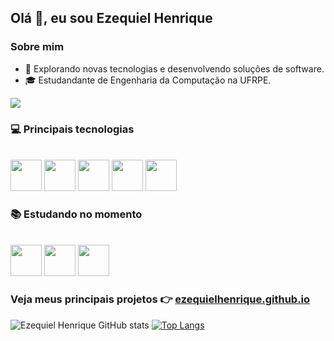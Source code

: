 ## Olá 👋, eu sou Ezequiel Henrique

### Sobre mim

- 🤔 Explorando novas tecnologias e desenvolvendo soluções de software.
- 🎓 Estudandante de Engenharia da Computação na UFRPE.

<div> 
  <a href="https://www.linkedin.com/in/ezequielhenrique/" target="_blank"><img src="https://img.shields.io/badge/-LinkedIn-%230077B5?style=for-the-badge&logo=linkedin&logoColor=white" target="_blank"></a> 
</div>

### 💻 Principais tecnologias

<div style="display: inline_block"><br>
  <img width="50px" src="https://cdn.jsdelivr.net/gh/devicons/devicon/icons/python/python-original.svg" />
  <img width="50px" src="https://cdn.jsdelivr.net/gh/devicons/devicon/icons/java/java-original-wordmark.svg" />
  <img width="50px" src="https://cdn.jsdelivr.net/gh/devicons/devicon/icons/javascript/javascript-original.svg" />
  <img width="50px" src="https://cdn.jsdelivr.net/gh/devicons/devicon/icons/html5/html5-original.svg" />
  <img width="50px" src="https://cdn.jsdelivr.net/gh/devicons/devicon/icons/css3/css3-original.svg" />
</div>


### 📚 Estudando no momento

<div style="display: inline_block"><br>
  <img width="50px" src="https://cdn.jsdelivr.net/gh/devicons/devicon/icons/flask/flask-original-wordmark.svg" />
  <img width="50px" src="https://cdn.jsdelivr.net/gh/devicons/devicon/icons/spring/spring-original-wordmark.svg" />
  <img width="50px" src="https://cdn.jsdelivr.net/gh/devicons/devicon/icons/mysql/mysql-original-wordmark.svg" />
</div>

### Veja meus principais projetos 👉 [ezequielhenrique.github.io](https://ezequielhenrique.github.io/)

![Ezequiel Henrique GitHub stats](https://github-readme-stats.vercel.app/api?username=ezequielhenrique&show_icons=true&theme=shadow_blue)
[![Top Langs](https://github-readme-stats.vercel.app/api/top-langs/?username=ezequielhenrique&layout=donut&theme=shadow_blue)](https://github.com/ezequielhenrique/github-readme-stats)
